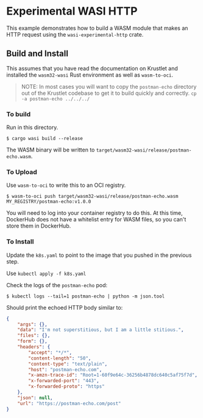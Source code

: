 # Experimental WASI HTTP

This example demonstrates how to build a WASM module that makes an HTTP request using the `wasi-experimental-http` crate. 

## Build and Install

This assumes that you have read the documentation on Krustlet and installed the
`wasm32-wasi` Rust environment as well as `wasm-to-oci`.

> NOTE: In most cases you will want to copy the `postman-echo` directory out of
> the Krustlet codebase to get it to build quickly and correctly.
> `cp -a postman-echo ../../../`

### To build

Run in this directory.

```shell
$ cargo wasi build --release
```

The WASM binary will be written to `target/wasm32-wasi/release/postman-echo.wasm`.

### To Upload

Use `wasm-to-oci` to write this to an OCI registry.

```console
$ wasm-to-oci push target/wasm32-wasi/release/postman-echo.wasm MY_REGISTRY/postman-echo:v1.0.0
```

You will need to log into your container registry to do this. At this time,
DockerHub does not have a whitelist entry for WASM files, so you can't store
them in DockerHub.

### To Install

Update the `k8s.yaml` to point to the image that you pushed in the
previous step.

Use `kubectl apply -f k8s.yaml`

Check the logs of the `postman-echo` pod:

```shell
$ kubectl logs --tail=1 postman-echo | python -m json.tool
```

Should print the echoed HTTP body similar to:

```json
{
    "args": {},
    "data": "I'm not superstitious, but I am a little stitious.",
    "files": {},
    "form": {},
    "headers": {
        "accept": "*/*",
        "content-length": "50",
        "content-type": "text/plain",
        "host": "postman-echo.com",
        "x-amzn-trace-id": "Root=1-60f9e64c-36256b4878dc640c5af75f7d",
        "x-forwarded-port": "443",
        "x-forwarded-proto": "https"
    },
    "json": null,
    "url": "https://postman-echo.com/post"
}
```
